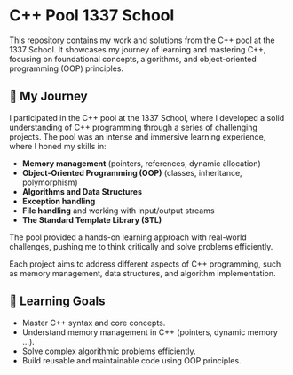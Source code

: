 # C++ Pool 1337 School

This repository contains my work and solutions from the C++ pool at the 1337 School. It showcases my journey of learning and mastering C++, focusing on foundational concepts, algorithms, and object-oriented programming (OOP) principles.

## 🚀 My Journey

I participated in the C++ pool at the 1337 School, where I developed a solid understanding of C++ programming through a series of challenging projects. The pool was an intense and immersive learning experience, where I honed my skills in:

- **Memory management** (pointers, references, dynamic allocation)
- **Object-Oriented Programming (OOP)** (classes, inheritance, polymorphism)
- **Algorithms and Data Structures**
- **Exception handling**
- **File handling** and working with input/output streams
- **The Standard Template Library (STL)**

The pool provided a hands-on learning approach with real-world challenges, pushing me to think critically and solve problems efficiently.

Each project aims to address different aspects of C++ programming, such as memory management, data structures, and algorithm implementation.

## 🎯 Learning Goals

- Master C++ syntax and core concepts.
- Understand memory management in C++ (pointers, dynamic memory ...).
- Solve complex algorithmic problems efficiently.
- Build reusable and maintainable code using OOP principles.
